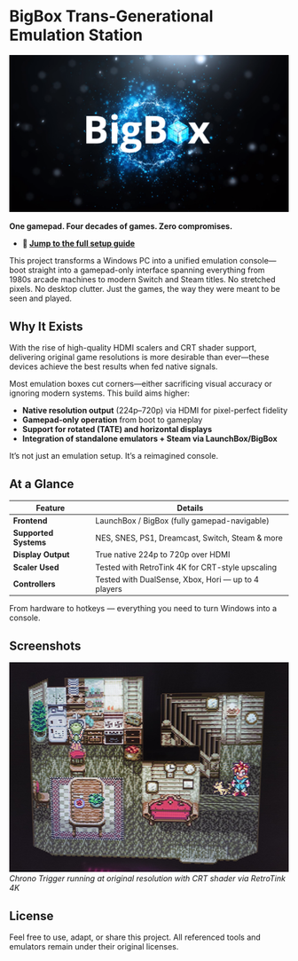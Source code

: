 # BigBox Trans-Generational Emulation Station

![BigBox Powered Station](BB.png)

**One gamepad. Four decades of games. Zero compromises.**
- **📖 [Jump to the full setup guide](emulation_station.md)** 

This project transforms a Windows PC into a unified emulation console—boot straight into a gamepad-only interface spanning everything from 1980s arcade machines to modern Switch and Steam titles. No stretched pixels. No desktop clutter. Just the games, the way they were meant to be seen and played.

## Why It Exists

With the rise of high-quality HDMI scalers and CRT shader support, delivering original game resolutions is more desirable than ever—these devices achieve the best results when fed native signals.

Most emulation boxes cut corners—either sacrificing visual accuracy or ignoring modern systems. This build aims higher:

- **Native resolution output** (224p–720p) via HDMI for pixel-perfect fidelity  
- **Gamepad-only operation** from boot to gameplay  
- **Support for rotated (TATE) and horizontal displays**  
- **Integration of standalone emulators + Steam via LaunchBox/BigBox**

It’s not just an emulation setup. It’s a reimagined console.


## At a Glance

| Feature              | Details                                           |
|----------------------|--------------------------------------------------|
| **Frontend**         | LaunchBox / BigBox (fully gamepad-navigable)     |
| **Supported Systems**| NES, SNES, PS1, Dreamcast, Switch, Steam & more  |
| **Display Output**   | True native 224p to 720p over HDMI                |
| **Scaler Used**      | Tested with RetroTink 4K for CRT-style upscaling |
| **Controllers**      | Tested with DualSense, Xbox, Hori — up to 4 players |


From hardware to hotkeys — everything you need to turn Windows into a console.

## Screenshots

![PS1 Example](crono.jpg)  
*Chrono Trigger running at original resolution with CRT shader via RetroTink 4K*

## License

Feel free to use, adapt, or share this project. All referenced tools and emulators remain under their original licenses.
